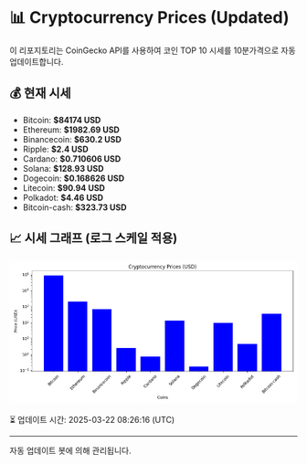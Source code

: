 
# 📊 Cryptocurrency Prices (Updated)

이 리포지토리는 CoinGecko API를 사용하여 코인 TOP 10 시세를 10분가격으로 자동 업데이트합니다.

## 💰 현재 시세
- Bitcoin: **$84174 USD**
- Ethereum: **$1982.69 USD**
- Binancecoin: **$630.2 USD**
- Ripple: **$2.4 USD**
- Cardano: **$0.710606 USD**
- Solana: **$128.93 USD**
- Dogecoin: **$0.168626 USD**
- Litecoin: **$90.94 USD**
- Polkadot: **$4.46 USD**
- Bitcoin-cash: **$323.73 USD**

## 📈 시세 그래프 (로그 스케일 적용)
![Crypto Prices](crypto_prices.png)

⏳ 업데이트 시간: 2025-03-22 08:26:16 (UTC)

---
자동 업데이트 봇에 의해 관리됩니다.
